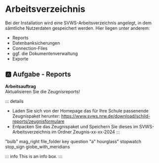 # Arbeitsverzeichnis
Bei der Installation wird eine SVWS-Arbeitsverzeichnis angelegt, in dem sämtliche Nutzerdaten gespeichert werden. Hier liegen unter anderem:
* Reports
* Datenbanksicherungen
* Connection-Files
* ggf. die Dokumentenverwaltung
* Exporte

## :a: Aufgabe - Reports

**Arbeitsauftrag**\
Aktualisieren Sie die Zeugnisreports!

::: details
* Laden Sie sich von der Homepage das für Ihre Schule passenende Zeugnispaket herunter: https://www.svws.nrw.de/download/schild-reports/zeugnisformulare
* Entpacken Sie das Zeugnispaket und Speichern Sie dieses im SVWS-Arbeitsverzeichnis im Ordner Zeugnis-xx-xx-2024
:::





"bulb"
mag_right
file_folder
key
question
"a"
hourglass"
stopwatch
stop_sign
globe_with_meridians

::: info
This is an info box.
:::


